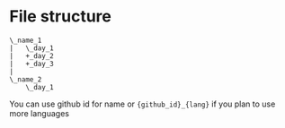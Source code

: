# File structure

```
\_name_1
|   \_day_1
|   +_day_2
|   +_day_3
|
\_name_2
    \_day_1
```

You can use github id for name or `{github_id}_{lang}` if you plan to use more languages
